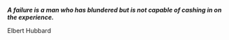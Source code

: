 _**A failure is a man who has blundered but is not capable of cashing in on the experience.**_

Elbert Hubbard